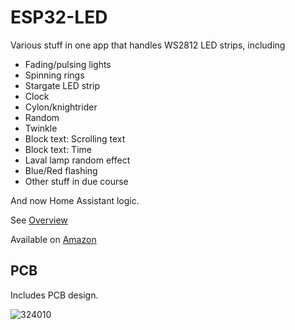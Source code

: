 # ESP32-LED

Various stuff in one app that handles WS2812 LED strips, including

- Fading/pulsing lights
- Spinning rings
- Stargate LED strip
- Clock
- Cylon/knightrider
- Random
- Twinkle
- Block text: Scrolling text
- Block text: Time
- Laval lamp random effect
- Blue/Red flashing
- Other stuff in due course

And now Home Assistant logic.

See [Overview](Manuals/Overview.md)

Available on [Amazon](https://www.amazon.co.uk/dp/B0C1W1XJS8)

## PCB

Includes PCB design.

![324010](https://github.com/revk/ESP32-LED/assets/996983/f45931ec-be1b-414d-9db5-1ff293da8e92)
